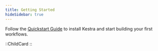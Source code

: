 ```yaml
---
title: Getting Started
hideSidebar: true
---
```


Follow the [Quickstart Guide](/docs/getting-started/quickstart) to install Kestra and start building your first workflows.

::ChildCard
::
